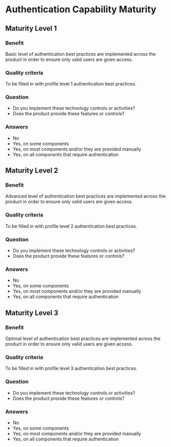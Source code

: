 # Authentication Capability Maturity

## Maturity Level 1

### Benefit

Basic level of authentication best practices are implemented across the product in order to ensure only valid users are given access.

### Quality criteria

To be filled in with profile level 1 authentication best practices.

### Question

- Do you implement these technology controls or activities?
- Does the product provide these features or controls?

### Answers

- No
- Yes, on some components 
- Yes, on most components and/or they are provided manually
- Yes, on all components that require authentication

## Maturity Level 2

### Benefit

Advanced level of authentication best practices are implemented across the product in order to ensure only valid users are given access.

### Quality criteria

To be filled in with profile level 2 authentication best practices.

### Question

- Do you implement these technology controls or activities?
- Does the product provide these features or controls?

### Answers

- No
- Yes, on some components 
- Yes, on most components and/or they are provided manually
- Yes, on all components that require authentication

## Maturity Level 3

### Benefit

Optimal level of authentication best practices are implemented across the product in order to ensure only valid users are given access.

### Quality criteria

To be filled in with profile level 3 authentication best practices.

### Question

- Do you implement these technology controls or activities?
- Does the product provide these features or controls?

### Answers

- No
- Yes, on some components 
- Yes, on most components and/or they are provided manually
- Yes, on all components that require authentication

